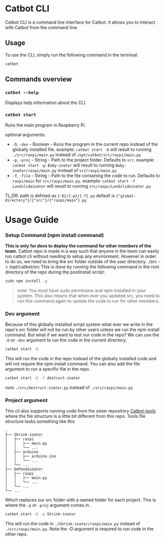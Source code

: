 # Catbot CLI

Catbot CLI is a command line interface for Catbot. It allows you to interact with Catbot from the command line.

## Usage

To use the CLI, simply run the following command in the terminal:
```bash
catbot
```

## Commands overview

### `catbot --help`
Displays help information about the CLI.

### `catbot start`
Runs the main program in Raspberry Pi.

optional arguments:
* `-D`, `-dev` - Boolean - Runs the program in the current repo instead of the globally installed file.
  example: `catbot start -D` will result to running `./src/raspi/main.py` instead of `/opt/catbot/src/raspi/main.py`
* `-p`, `-proj` - String - Path to the project folder. Defaults to `src`.
  example: `catbot start -p Baby-inator` will result to running `Baby-inator/raspi/main.py` instead of `src/raspi/main.py`
* `-f`, `-file` - String - Path to the file containing the code to run. Defaults to `raspi/main` for `src/raspi/main.py`.
  example: `catbot start -f Landslideinator` will result to running `src/raspi/Landslideinator.py`

TL;DR: path is defined as `{-D}/{-p}/{-f}.py` default is `{"global-directory"}/{"src"}/{"raspi/main"}.py`

# Usage Guide

### Setup Command (npm install command)
**This is only for devs to deploy the command for other members of the team.**
Catbot repo is made in a way such that anyone in the team can easily run catbot cli without needing to setup any environment.
However in order to do so, we need to bring the src folder outside of the user directory.
./src -> /opt/catbot/src
This is done by running the following command in the root directory of the repo during the postinstall script:
```bash
sudo npm install -g
```
> note: You must have sudo permission and npm installed in your system.
This also means that when ever you updated src, you need to run this command again to update the code to run for other members.

### Dev argument
Because of this globally installed script system what ever we write in the repo's src folder will not be run by other users unless we run the npm install command.
But what if we want to test our code in the repo? We can use the `-D` or `-dev` argument to run the code in the current directory.
```bash
catbot start -D
```
This will run the code in the repo instead of the globally installed code and will not require the npm install command.
You can also add the file argument to run a specific file in the repo.
```bash
catbot start -D -f destruct-inator
```
runs `./src/destruct-inator.py` instead of `./src/raspi/main.py`

### Project argument
This cli also supports running code from the sister repository [Catbot-tools](https://github.com/RIT-MDRC/Catbot_Tools) where the file structure is a little bit different from this repo.
Tools file structure looks something like this 
```
.
├── Shrink-inator
│   ├── raspi
│   │   ├── main.py
│   │   └── ...
│   ├── arduino
│   │   ├── arduino.ino
│   │   └── ...
│   └── ...
├── DePandainator
│   ├── raspi
│   │   ├── main.py
│   │   └── ...
│   └── ...
└── ...
```
Which replaces our src folder with a named folder for each project. This is where the `-p` or `-proj` argument comes in.
```bash
catbot start -D -p Shrink-inator
```
This will run the code in `./Shrink-inator/raspi/main.py` instead of `./src/raspi/main.py`. Note the -D argument is required to run code in the other repo.